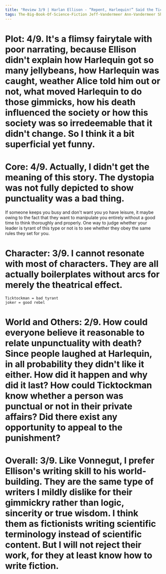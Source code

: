 ```yaml
---
title: "Review 3/9 | Harlan Ellison - “Repent, Harlequin!” Said the Ticktockman"
tags: The-Big-Book-Of-Science-Fiction Jeff-Vandermeer Ann-Vandermeer Short-Story Novelette Science-Fiction 1934-2018 1965
---
```


# Plot: 4/9. It's a flimsy fairytale with  poor narrating, because Ellison didn't explain how Harlequin got so many jellybeans, how Harlequin was caught, weather Alice told him out or not, what moved Harlequin to do those gimmicks, how his death influenced the society or how this society was so irredeemable that it didn't change. So I think it a bit superficial yet funny.



# Core: 4/9. Actually, I didn't get the meaning of this story. The dystopia was not fully depicted to show punctuality was a bad thing.
If someone keeps you busy and don't want you yo have leisure, it maybe owing to the fact that they want to manipulate you entirely without a good time to think thoroughly and properly.
One way to judge whether your leader is tyrant of this type or not is to see whether they obey the same rules they set for you.



# Character: 3/9. I cannot resonate with most of characters. They are all actually boilerplates without arcs for merely the theatrical effect.
```
Ticktockman = bad tyrant
joker = good rebel
```

# World and Others: 2/9. How could everyone believe it reasonable to relate unpunctuality with death? Since people laughed at Harlequin, in all probability they didn't like it either. How did it happen and why did it last? How could Ticktockman know whether a person was punctual or not in their private affairs? Did there exist any opportunity to appeal to the punishment?

# Overall: 3/9. Like Vonnegut, I prefer Ellison's writing skill to his world-building. They are the same type of writers I mildly dislike for their gimmickry rather than logic, sincerity or true wisdom. I think them as fictionists writing scientific terminology instead of scientific content. But I will not reject their work, for they at least know how to write fiction.
